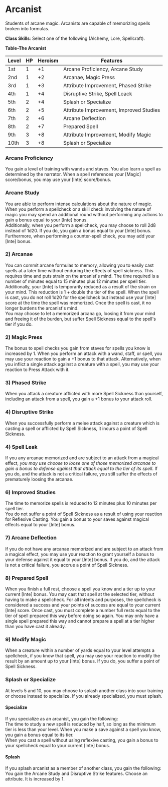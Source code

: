 # Arcanist
Students of arcane magic. Arcanists are capable of memorizing spells broken into formulas.

**Class Skills**: Select one of the following (Alchemy, Lore, Spellcraft).

**Table-The Arcanist**

| Level | HP | Heroism  | Features                                          |
|-------|----|----------|---------------------------------------------------|
| 1st   | 1  |    +1    | Arcane Proficiency, Arcane Study                  |
| 2nd   | 1  |    +2    | Arcanae, Magic Press                              |
| 3rd   | 1  |    +3    | Attribute Improvement, Phased Strike              |
| 4th   | 1  |    +4    | Disruptive Strike, Spell Leack                    |
| 5th   | 2  |    +4    | Splash or Specialize                              |
| 6th   | 2  |    +5    | Attribute Improvement, Improved Studies           |
| 7th   | 2  |    +6    | Arcane Deflection                                 |
| 8th   | 2  |    +7    | Prepared Spell                                    |
| 9th   | 3  |    +8    | Attribute Improvement, Modify Magic               |
| 10th  | 3  |    +8    | Splash or Specialize                              |

### Arcane Proficiency
You gain a level of training with wands and staves. You also learn a spell as determined by the narrator. When a spell references your [Magic] score/bonus, you may use your [Inte] score/bonus.

### Arcane Study
You are able to perform intense calculations about the nature of magic. When you perform a spellcheck or a skill check involving the nature of magic you may spend an additional round without performing any actions to gain a bonus equal to your [Inte] bonus.  
Additionally, when you perform a spellcheck, you may choose to roll 2d8 instead of 1d20. If you do, you gain a bonus equal to your [Inte] bonus.  
Furthermore, when performing a counter-spell check, you may add your [Inte] bonus.

### 2) Arcanae
You can commit arcane formulas to memory, allowing you to easily cast spells at a later time without enduring the effects of spell sickness. This requires time and puts strain on the arcanist's mind. The time required is a number of minutes equal to 15 minutes plus 12 minutes per spell tier. Additionally, your [Inte] is temporarily reduced as a result of the strain on your mind. This reduction is 1 + double the tier of the spell. When the spell is cast, you do not roll 1d20 for the spellcheck but instead use your [Inte] score at the time the spell was memorized. Once the spell is cast, it no longer burdens the arcanist's mind.  
You may choose to let a memorized arcana go, loosing it from your mind and freeing it of the burden, but suffer Spell Sickness equal to the spell's tier if you do.

### 2) Magic Press
The bonus to spell checks you gain from staves for spells you know is increased by 1.
When you perform an attack with a wand, staff, or spell, you may use your reaction to gain a +1 bonus to that attack. Alternatively, when you inflict a single attack against a creature with a spell, you may use your reaction to Press Attack with it.

### 3) Phased Strike
When you attack a creature afflicted with more Spell Sickness than yourself, including an attack from a spell, you gain a +1 bonus to your attack roll.

### 4) Disruptive Strike
When you successfully perform a melee attack against a creature which is casting a spell or afflicted by Spell Sickness, it incurs a point of Spell Sickness.

### 4) Spell Leak
If you any arcanae memorized and are subject to an attack from a magical effect, *you may use choose to loose one of those memorized arcanae to gain a bonus to defense against that attack equal to the tier of its spell*. If you do, and the attack is not a critical failure, you still suffer the effects of prematurely loosing the arcanae.

### 6) Improved Studies
The time to memorize spells is reduced to 12 minutes plus 10 minutes per spell tier.  
You do not suffer a point of Spell Sickness as a result of using your reaction for Reflexive Casting.
You gain a bonus to your saves against magical effects equal to your [Inte] bonus.

### 7) Arcane Deflection
If you do not have any arcanae memorized and are subject to an attack from a magical effect, you may use your reaction to grant yourself a bonus to your defense against it equal to your [Inte] bonus. If you do, and the attack is not a critical failure, you accrue a point of Spell Sickness.

### 8) Prepared Spell  
When you finish a full rest, choose a spell you know and a tier up to your current [Inte] bonus. You may cast that spell at the selected tier, without having to make a spellcheck. For all intents and purposes, the spellcheck is considered a success and your points of success are equal to your current [Inte] score. Once cast, you must complete a number full rests equal to the tier of spell prepared this way before doing so again. You may only have a single spell prepared this way and cannot prepare a spell at a tier higher than you have cast it already.

### 9) Modify Magic
When a creature within a number of yards equal to your level attempts a spellcheck, if you know that spell, you may use your reaction to modify the result by an amount up to your [Inte] bonus. If you do, you suffer a point of Spell Sickness.

### Splash or Specialize
At levels 5 and 10, you may choose to splash another class into your training or choose instead to specialize. If you already specialized, you must splash.

#### Specialize
If you specialize as an arcanist, you gain the following:  
The time to study a new spell is reduced by half, so long as the minimum tier is less than your level.
When you make a save against a spell you know, you gain a bonus equal to its tier.  
When you cast a spell without using reflexive casting, you gain a bonus to your spellcheck equal to your current [Inte] bonus.

#### Splash
If you splash arcanist as a member of another class, you gain the following:  
You gain the Arcane Study and Disruptive Strike features.
Choose an attribute. It is increased by 1.

